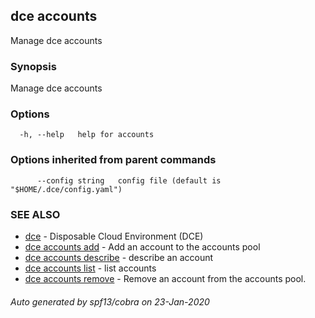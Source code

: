 ## dce accounts

Manage dce accounts

### Synopsis

Manage dce accounts

### Options

```
  -h, --help   help for accounts
```

### Options inherited from parent commands

```
      --config string   config file (default is "$HOME/.dce/config.yaml")
```

### SEE ALSO

* [dce](dce.md)	 - Disposable Cloud Environment (DCE)
* [dce accounts add](dce_accounts_add.md)	 - Add an account to the accounts pool
* [dce accounts describe](dce_accounts_describe.md)	 - describe an account
* [dce accounts list](dce_accounts_list.md)	 - list accounts
* [dce accounts remove](dce_accounts_remove.md)	 - Remove an account from the accounts pool.

###### Auto generated by spf13/cobra on 23-Jan-2020
